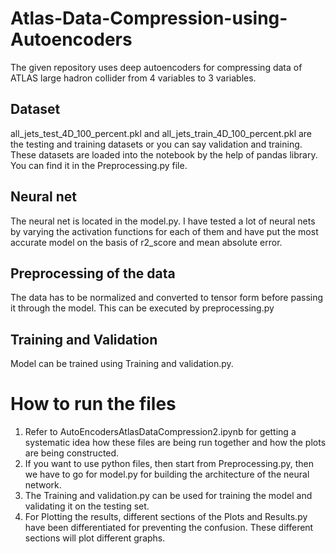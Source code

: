 # Atlas-Data-Compression-using-Autoencoders
The given repository uses deep autoencoders for compressing data of ATLAS large hadron collider from 4 variables to 3 variables.

## Dataset
all_jets_test_4D_100_percent.pkl and all_jets_train_4D_100_percent.pkl are the testing and training datasets or you can say validation and training. 
These datasets are loaded into the notebook by the help of pandas library. You can find it in the Preprocessing.py file.

## Neural net
The neural net is located in the model.py. I have tested a lot of neural nets by varying the activation functions for each of them and have put the most accurate model on the basis of r2_score and mean absolute error.

## Preprocessing of the data
The data has to be normalized and converted to tensor form before passing it through the model. This can be executed by preprocessing.py

## Training and Validation
Model can be trained using Training and validation.py.

# How to run the files 
1) Refer to AutoEncodersAtlasDataCompression2.ipynb for getting a systematic idea how these files are being run together and how the plots are being constructed.
2) If you want to use python files, then start from Preprocessing.py, then we have to go for model.py for building the architecture of the neural network. 
3) The Training and validation.py can be used for training the model and validating it on the testing set.
4) For Plotting the results, different sections of the Plots and Results.py have been differentiated for preventing the confusion. These different sections will plot different graphs.

